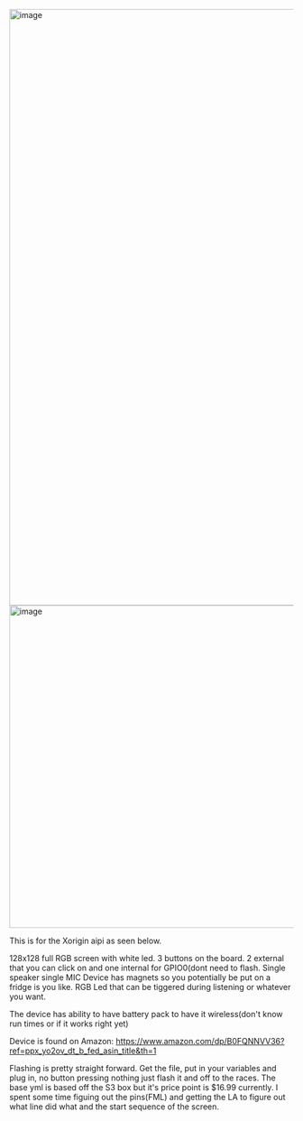 <img width="1546" height="1057" alt="image" src="https://github.com/user-attachments/assets/99ab0a4f-1bdc-49ee-9cff-3317d0dfef27" /><img width="671" height="572" alt="image" src="https://github.com/user-attachments/assets/4f331c47-8c11-44d9-aa90-6307cf6217eb" />




This is for the Xorigin aipi as seen below. 

128x128 full RGB screen with white led.
3 buttons on the board. 2 external that you can click on and one internal for GPIO0(dont need to flash.
Single speaker
single MIC
Device has magnets so you potentially be put on a fridge is you like.
RGB Led that can be tiggered during listening  or whatever you want.

The device has ability to have battery pack to have it wireless(don't know run times or if it works right yet)

Device is found on Amazon: https://www.amazon.com/dp/B0FQNNVV36?ref=ppx_yo2ov_dt_b_fed_asin_title&th=1

Flashing is pretty straight forward. Get the file, put in your variables and plug in, no button pressing nothing just flash it and off to the races. The base yml is based off the S3 box but it's price point is $16.99 currently. I spent some time figuing out the pins(FML) and getting the LA to figure out what line did what and the start sequence of the screen.


